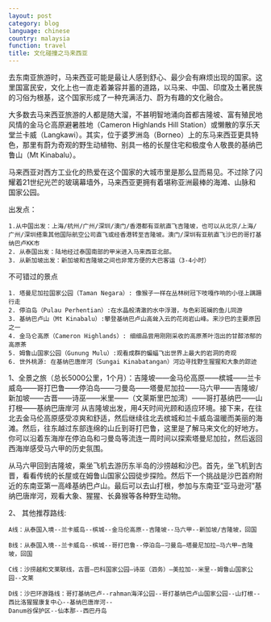 ```yaml
---
layout: post
category: blog
language: chinese
country: malaysia
function: travel
title: 文化碰撞之马来西亚
---
```


去东南亚旅游时，马来西亚可能是最让人感到舒心、最少会有麻烦出现的国家。这里国富民安，文化上也一直走着兼容并蓄的道路，以马来、中国、印度及土著民族的习俗为根基，这个国家形成了一种充满活力、蔚为有趣的文化融合。

大多数去马来西亚旅游的人都是随大溜，不甚明智地涌向首都吉隆坡、富有殖民地风情的金马仑高原避暑胜地（Cameron Highlands Hill Station）或懒散的享乐天堂兰卡威（Langkawi）。其实，位于婆罗洲岛（Borneo）上的东马来西亚更具特色，那里有蔚为奇观的野生动植物、别具一格的长屋住宅和极度令人敬畏的基纳巴鲁山（Mt Kinabalu）。

马来西亚对西方工业化的热爱在这个国家的大城市里是那么显而易见。不过除了闪耀着21世纪光芒的玻璃幕墙外，马来西亚更拥有着堪称亚洲最棒的海滩、山脉和国家公园。


出发点：

    1.从中国出发：上海/杭州/广州/深圳/澳门/香港都有亚航直飞吉隆坡，也可以从北京/上海/广州/深圳搭乘其他国际航空公司直飞或经香港转至吉隆坡。澳门/深圳有亚航直飞沙巴的哥打基纳巴卢KK市
    2. 从泰国出发：陆地经过泰国南部的甲米进入马来西亚北部。
    3. 从新加坡出发：新加坡和吉隆坡之间也非常方便的大巴客运（3-4小时） 




不可错过的景点 

    1. 塔曼尼加拉国家公园（Taman Negara）: 像猴子一样在丛林树冠下吱嘎作响的小径上蹒跚行走 
    2. 停泊岛（Pulau Perhentian）:在水晶般清澈的水中浮潜，与色彩斑斓的鱼儿同游 
    3. 基纳巴卢山（Mt Kinabalu）:攀登基纳巴卢山高耸入云的花岗岩山峰。来沙巴的主要原因之一 
    4. 金马仑高原（Cameron Highlands）: 细细品尝用刚刚采收的高原茶叶泡出的甘醇浓郁的高原茶 
    5. 姆鲁山国家公园（Gunung Mulu）:观看成群的蝙蝠飞出世界上最大的岩洞的奇观 
    6. 世外桃源: 在基纳巴唐岸河（Sungai Kinabatangan）河边寻找野生猩猩和大象的踪迹 


1、全景之旅（总长5000公里，1个月）：吉隆坡——金马伦高原——槟城——兰卡威岛——哥打巴鲁——停泊岛——刁曼岛——塔曼尼加拉——马六甲——吉隆坡/新加坡——古晋——诗巫——米里——（文莱斯里巴加湾）——哥打基纳巴——山打根——基纳巴唐岸河 
从吉隆坡出发，用4天时间光顾和适应环境。接下来，在往北去金马伦高原感受凉爽和舒适，然后继续往北去槟城和兰卡威岛温暖而美丽的海滩。然后，往东越过东部连绵的山丘到哥打巴鲁，这里是了解马来文化的好地方。你可以沿着东海岸在停泊岛和刁曼岛等流连一周时间以探索塔曼尼加拉，然后返回西海岸感受马六甲的历史氛围。 

从马六甲回到吉隆坡，乘坐飞机去游历东半岛的沙捞越和沙巴。首先，坐飞机到古晋，看看传统的长屋或在姆鲁山国家公园徒步探险。然后下一个挑战是沙巴首府附近的东南亚第一高峰基纳巴卢山。最后可以去山打根，参加与东南亚“亚马逊河”基纳巴唐岸河，观看大象、猩猩、长鼻猴等各种野生动物。 


		
2、 其他推荐路线:

	A线：从泰国入境--兰卡威岛--槟城--金马伦高原--吉隆坡--马六甲--新加坡/吉隆坡，回国 
	
	B线：从泰国入境--兰卡威岛--槟城--哥打巴鲁--停泊岛—刁曼岛—塔曼尼加拉—马六甲—吉隆坡，回国 
	
	C线：沙捞越和文莱联线，古晋—巴科国家公园—诗巫（泗务）—美拉加--米里--姆鲁山国家公园--文莱
	
	D线：沙巴环游路线：哥打基纳巴卢--rahman海洋公园--哥打基纳巴卢山国家公园--山打根--西比洛猩猩康复中心--基纳巴唐岸河--
	Danum谷保护区--仙本那--西巴丹岛

